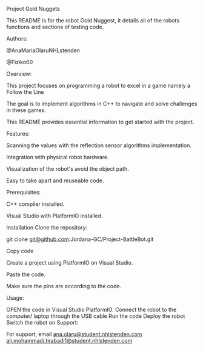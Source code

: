 Project Gold Nuggets

This README is for the robot Gold Nuggest, it details all of the robots functions and sections of testing code.

Authors:

@AnaMariaOlaruNHLstenden

@Fiziko00

Overview:

This project focuses on programming a robot to excel in a game namely a Follow the Line

The goal is to implement algorithms in C++ to navigate and solve challenges in these games.

This README provides essential information to get started with the project.

Features:

Scanning the values with the reflection sensor algorithms implementation.

Integration with physical robot hardware.

Visualization of the robot's avoid the object path.

Easy to take apart and reuseable code.

Prerequisites:

C++ compiler installed.

Visual Studio with PlatformIO installed.

Installation Clone the repository:

git clone git@github.com:Jordana-GC/Project-BattleBot.git

Copy code

Create a project using PlatformIO on Visual Studio.

Paste the code.

Make sure the pins are according to the code.

Usage:

OPEN the code in Visual Studio PlatformIO. Connect the robot to the computer/ laptop through the USB cable
⁠Run the code
⁠Deploy the robot
⁠Switch the robot on
Support:

For support, email 
ana.olaru@student.nhlstenden.com
ali.mohammadi.tirabadi1@student.nhlstenden.com
